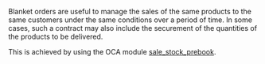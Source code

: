 Blanket orders are useful to manage the sales of the same products to the same customers under the same conditions over a period of time. In some cases, such a contract may also
include the securement of the quantities of the products to be delivered.

This is achieved by using the OCA module [sale_stock_prebook](https://pypi.org/project/odoo-addon-sale--stock-prebook/).
